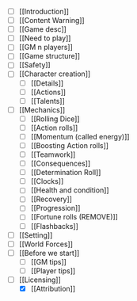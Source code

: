 - [ ] [[Introduction]]
- [ ] [[Content Warning]]
- [ ] [[Game desc]]
- [ ] [[Need to play]]
- [ ] [[GM n players]]
- [ ] [[Game structure]]
- [ ] [[Safety]]
- [ ] [[Character creation]]
	- [ ] [[Details]]
	- [ ] [[Actions]]
	- [ ] [[Talents]]
- [ ] [[Mechanics]]
	- [ ] [[Rolling Dice]]
	- [ ] [[Action rolls]]
	- [ ] [[Momentum (called energy)]]
	- [ ] [[Boosting Action rolls]]
	- [ ] [[Teamwork]]
	- [ ] [[Consequences]]
	- [ ] [[Determination Roll]]
	- [ ] [[Clocks]]
	- [ ] [[Health and condition]]
	- [ ] [[Recovery]]
	- [ ] [[Progression]]
	- [ ] [[Fortune rolls (REMOVE)]]
	- [ ] [[Flashbacks]]
- [ ] [[Setting]]
- [ ] [[World Forces]]
- [ ] [[Before we start]]
	- [ ] [[GM tips]]
	- [ ] [[Player tips]]
- [ ] [[Licensing]]
	- [x] [[Attribution]]